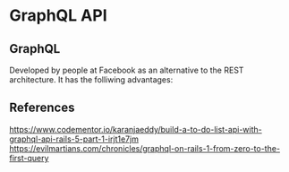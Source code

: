 # GraphQL API
## GraphQL
Developed by people at Facebook as an alternative to the REST architecture. It has the folliwing advantages:

## References
https://www.codementor.io/karanjaeddy/build-a-to-do-list-api-with-graphql-api-rails-5-part-1-irjt1e7jm
https://evilmartians.com/chronicles/graphql-on-rails-1-from-zero-to-the-first-query
